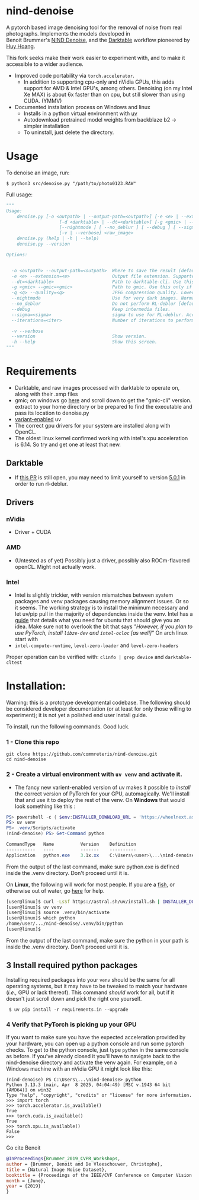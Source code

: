 nind-denoise
==============

A pytorch based image denoising tool for the removal of noise from real photographs. Implements the models developed in    
Benoit Brummer's [NIND Denoise](https://github.com/trougnouf/nind-denoise.git), and the 
[Darktable](https://github.com/darktable-org/darktable) workflow pioneered by [Huy Hoang](https://github.com/hqhoang).

This fork seeks make their work easier to experiment with, and to make it accessible to a wider audience. 
- Improved code portability via ```torch.accelerator```. 
  - In addition to supporting cpu-only and nVidia GPUs, this adds support for AMD & Intel GPU's, among others. Denoising
 (on my Intel Xe MAX) is about 6x faster than on cpu, but still slower than using CUDA. (YMMV) 
- Documented installation process on Windows and linux 
  - Installs in a python virtual environment with [uv](https://github.com/astral-sh/uv)
  - Autodownload pretrained model weights from backblaze b2 -> simpler installation
  - To uninstall, just delete the directory.

# Usage

To denoise an image, run:

```console
$ python3 src/denoise.py "/path/to/photo0123.RAW"
```

Full usage:

```python
"""
Usage:
    denoise.py [-o <outpath> | --output-path=<outpath>] [-e <e> | --extension=<e>]
                    [-d <darktable> | --dt=<darktable>] [-g <gmic> | --gmic=<gmic>] [ -q <q> | --quality=<q>]
                    [--nightmode ] [ --no_deblur ] [ --debug ] [ --sigma=<sigma> ] [ --iterations=<iter> ]
                    [-v | --verbose] <raw_image>
    denoise.py (help | -h | --help)
    denoise.py --version

Options:


  -o <outpath> --output-path=<outpath>  Where to save the result (defaults to current directory)).
  -e <e> --extension=<e>                Output file extension. Supported formats are ....? [default: jpg].
  --dt=<darktable>                      Path to darktable-cli. Use this only if not automatically found.
  -g <gmic> --gmic=<gmic>               Path to gmic. Use this only if not automatically found.
  -q <q> --quality=<q>                  JPEG compression quality. Lower produces a smaller file at the cost of more artifacts. [default: 90].
  --nightmode                           Use for very dark images. Normalizes brightness (exposure, tonequal) before denoise [default: False].
  --no_deblur                           Do not perform RL-deblur [default: false].
  --debug                               Keep intermedia files.
  --sigma=<sigma>                       sigma to use for RL-deblur. Acceptable values are ....? [default: 1].
  --iterations=<iter>                   Number of iterations to perform during RL-deblur. Suggest keeping this to ...? [default: 10].

  -v --verbose
  --version                             Show version.
  -h --help                             Show this screen.
"""
```

# Requirements

 - Darktable, and raw images processed with darktable to operate on, along with their .xmp files
 - gmic; on windows go [here](https://gmic.eu/download.html) and scroll down to get the "gmic-cli" version. extract to
 your home directory or be prepared to find the executable and pass its location to denoise.py
 - [variant-enabled](https://astral.sh/blog/wheel-variants) uv
 - The correct gpu drivers for your system are installed along with OpenCL.
 - The oldest linux kernel confirmed working with intel's xpu acceleration is 6.14. So try and get one at least that 
new. 

## Darktable
 - If [this PR](https://github.com/darktable-org/darktable/pull/19189) is still open, you may need to limit yourself to 
version [5.0.1](https://github.com/darktable-org/darktable/releases/tag/release-5.0.1) in order to run rl-deblur.

## Drivers

### nVidia
 - Driver + CUDA

### AMD
 - (Untested as of yet) Possibly just a driver, possibly also ROCm-flavored openCL. Might not actually work. 

### Intel
 - Intel is slightly trickier, with version mismatches between system packages and venv packages causing memory 
alignment issues. Or so it seems. The working strategy is to install the minimum necessary and let uv/pip pull in the 
majority of dependencies inside the venv. Intel has a [guide](https://dgpu-docs.intel.com/driver/client/overview.html)
that details what you need for ubuntu that should give you an idea. Make sure not to overlook the bit that says _"However,
if you plan to use PyTorch, install `libze-dev` and `intel-ocloc` \[as well]"_ On arch linux start with 
 - `intel-compute-runtime`, `level-zero-loader` and `level-zero-headers`

Proper operation can be verified with:
 `clinfo | grep device` and `darktable-cltest`

# Installation:

Warning: this is a prototype developmental codebase. 
The following should be considered developer documentation (or at least for only those willing to experiment); it is not
yet a polished end user install guide.

To install, run the following commands. Good luck.

### 1 - Clone this repo

```console
git clone https://github.com/commreteris/nind-denoise.git
cd nind-denoise
```

### 2 - Create a virtual environment with `uv venv` and activate it.

- The fancy new varient-enabled version of uv makes it possible to _install_ the correct version of PyTorch for your GPU,
  automagically. We'll install that and use it to deploy the rest of the venv.
On **Windows** that would look something like this :

```powershell
PS> powershell -c { $env:INSTALLER_DOWNLOAD_URL = 'https://wheelnext.astral.sh'; irm https://astral.sh/uv/install.ps1 | iex }
PS> uv venv
PS> .venv/Scripts/activate
(nind-denoise) PS> Get-Command python

CommandType   Name          Version    Definition
-----------   ----          -------    ----------
Application   python.exe    3.1x.xx    C:\Users\<user>\...\nind-denoise\.venv/scripts\python.exe

```

From the output of the last command, make sure python.exe is defined inside the .venv directory. Don't proceed until it
is. 


On **Linux**, the following will work for most people. If you are a [fish](https://en.wikipedia.org/wiki/Fish_(Unix_shell)), or
otherwise out of water, go [here](https://docs.astral.sh/uv/pip/environments/#using-a-virtual-environment) for help. 

 ```bash
 [user@linux]$ curl -LsSf https://astral.sh/uv/install.sh | INSTALLER_DOWNLOAD_URL=https://wheelnext.astral.sh sh
 [user@linux]$ uv venv
 [user@linux]$ source .venv/bin/activate
 [user@linux]$ which python
 /home/user/.../nind-denoise/.venv/bin/python
 [user@linux]$
 
```

From the output of the last command, make sure the python in your path is inside the .venv directory. Don't proceed 
until it is.

## 3 Install required python packages

Installing required packages into your `venv` should be the same for all operating systems, but it may have to be 
tweaked to match your hardware (_i.e.,_ GPU or lack thereof). This command _should_ work for all, but if it doesn't 
just scroll down and pick the right one yourself. 

```console
 $ uv pip install -r requirements.in --upgrade
```

### 4 Verify that PyTorch is picking up your GPU

If you want to make sure you have the expected acceleration provided by your hardware, you can open up a python console
and run some pytorch checks. To get to the python console, just type `python` in the same console as before. If you've
already closed it you'll have to navigate back to the nind-denoise directory and activate the venv again. For example, 
on a Windows machine with an nVidia GPU it might look like this:

```console
(nind-denoise) PS C:\Users\...\nind-denoise> python
Python 3.13.3 (main, Apr  8 2025, 04:04:49) [MSC v.1943 64 bit (AMD64)] on win32
Type "help", "copyright", "credits" or "license" for more information.
>>> import torch
>>> torch.accelerator.is_available()
True
>>> torch.cuda.is_available()
True
>>> torch.xpu.is_available()
False
>>> 
```

Go cite Benoit

```bibtex
@InProceedings{Brummer_2019_CVPR_Workshops,
author = {Brummer, Benoit and De Vleeschouwer, Christophe},
title = {Natural Image Noise Dataset},
booktitle = {Proceedings of the IEEE/CVF Conference on Computer Vision and Pattern Recognition (CVPR) Workshops},
month = {June},
year = {2019}
} 
```
